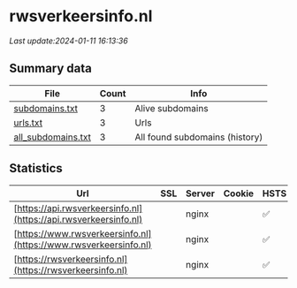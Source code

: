 # rwsverkeersinfo.nl
*Last update:2024-01-11 16:13:36*
## Summary data
| File       | Count | Info |
|------------|-------|------|
|[subdomains.txt](/data/rwsverkeersinfo/subdomains.txt)|3|Alive subdomains|
|[urls.txt](/data/rwsverkeersinfo/urls.txt)|3|Urls|
|[all_subdomains.txt](/data/rwsverkeersinfo/all_subdomains.txt)|3|All found subdomains (history)|
## Statistics
| Url | SSL | Server | Cookie | HSTS | CSP | XFO | XXP | RP | Tech |
|------------|-------|------|------|------|------|------|------|------|------|
|[https://api.rwsverkeersinfo.nl](https://api.rwsverkeersinfo.nl)| |nginx| |:white_check_mark: | | |:white_check_mark: | | |:white_check_mark: | |HSTS Nginx| |
|[https://www.rwsverkeersinfo.nl](https://www.rwsverkeersinfo.nl)| |nginx| |:white_check_mark: | | |:white_check_mark: | |:white_check_mark: | |:white_check_mark: | |HSTS Nginx| |
|[https://rwsverkeersinfo.nl](https://rwsverkeersinfo.nl)| |nginx| |:white_check_mark: | | |:white_check_mark: | |:white_check_mark: | |:white_check_mark: | || |